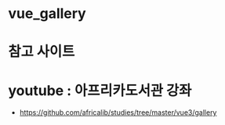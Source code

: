 # vue_gallery

# 참고 사이트
# youtube : 아프리카도서관 강좌
- https://github.com/africalib/studies/tree/master/vue3/gallery
